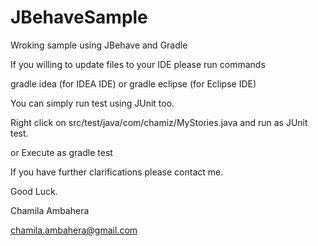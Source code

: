 # JBehaveSample
Wroking sample using JBehave and Gradle

If you willing to update files to your IDE please run commands

gradle idea (for IDEA IDE) or
gradle eclipse (for Eclipse IDE)

You can simply run test using JUnit too. 

Right click on src/test/java/com/chamiz/MyStories.java and run as JUnit test.

or Execute as gradle test

If you have further clarifications please contact me.

Good Luck. 

Chamila Ambahera

chamila.ambahera@gmail.com



